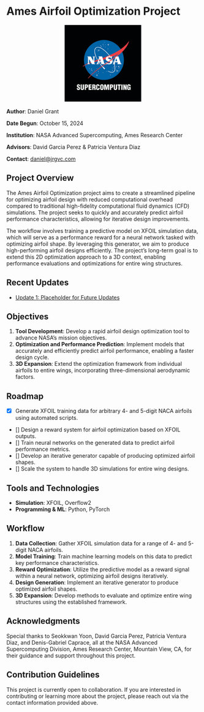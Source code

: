 # Ames Airfoil Optimization Project

<p align="center">
  <img src="updates/images/NAS_logo.png" alt="NASA Logo" width="200"/>
</p>

**Author**: Daniel Grant  

**Date Begun**: October 15, 2024  

**Institution**: NASA Advanced Supercomputing, Ames Research Center  

**Advisors**: David Garcia Perez & Patricia Ventura Diaz  

**Contact**: [daniel@jrgvc.com](mailto:daniel@jrgvc.com)  


## Project Overview

The Ames Airfoil Optimization project aims to create a streamlined pipeline for optimizing airfoil design with reduced computational overhead compared to traditional high-fidelity computational fluid dynamics (CFD) simulations. The project seeks to quickly and accurately predict airfoil performance characteristics, allowing for iterative design improvements.

The workflow involves training a predictive model on XFOIL simulation data, which will serve as a performance reward for a neural network tasked with optimizing airfoil shape. By leveraging this generator, we aim to produce high-performing airfoil designs efficiently. The project’s long-term goal is to extend this 2D optimization approach to a 3D context, enabling performance evaluations and optimizations for entire wing structures.


## Recent Updates

- [Update 1: Placeholder for Future Updates](updates/reports/placeholder.md)


## Objectives

1. **Tool Development**: Develop a rapid airfoil design optimization tool to advance NASA’s mission objectives.
2. **Optimization and Performance Prediction**: Implement models that accurately and efficiently predict airfoil performance, enabling a faster design cycle.
3. **3D Expansion**: Extend the optimization framework from individual airfoils to entire wings, incorporating three-dimensional aerodynamic factors.


## Roadmap

- [x] Generate XFOIL training data for arbitrary 4- and 5-digit NACA airfoils using automated scripts.
- [] Design a reward system for airfoil optimization based on XFOIL outputs.
- [] Train neural networks on the generated data to predict airfoil performance metrics.
- [] Develop an iterative generator capable of producing optimized airfoil shapes.
- [] Scale the system to handle 3D simulations for entire wing designs.


## Tools and Technologies

- **Simulation**: XFOIL, Overflow2
- **Programming & ML**: Python, PyTorch


## Workflow

1. **Data Collection**: Gather XFOIL simulation data for a range of 4- and 5-digit NACA airfoils.
2. **Model Training**: Train machine learning models on this data to predict key performance characteristics.
3. **Reward Optimization**: Utilize the predictive model as a reward signal within a neural network, optimizing airfoil designs iteratively.
4. **Design Generation**: Implement an iterative generator to produce optimized airfoil shapes.
5. **3D Expansion**: Develop methods to evaluate and optimize entire wing structures using the established framework.


## Acknowledgments

Special thanks to Seokkwan Yoon, David Garcia Perez, Patricia Ventura Diaz, and Denis-Gabriel Caprace, all at the NASA Advanced Supercomputing Division, Ames Research Center, Mountain View, CA, for their guidance and support throughout this project.


## Contribution Guidelines

This project is currently open to collaboration. If you are interested in contributing or learning more about the project, please reach out via the contact information provided above.

